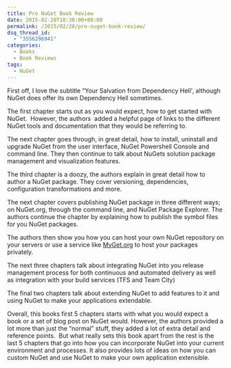 ```yaml
---
title: Pro NuGet Book Review
date: 2015-02-28T18:38:00+00:00
permalink: /2015/02/28/pro-nuget-book-review/
dsq_thread_id:
  - "3556296941"
categories:
  - Books
  - Book Reviews
tags:
  - NuGet
---
```

First off, I love the subtitle “Your Salvation from Dependency Hell', although NuGet does offer its own Dependency Hell sometimes.

The first chapter starts out as you would expect, how to get started with NuGet.  However, the authors  added a helpful page of links to the different NuGet tools and documentation that they would be referring to.

The next chapter goes through, in great detail, how to install, uninstall and upgrade NuGet from the user interface, NuGet Powershell Console and command line. They then continue to talk about NuGets solution package management and visualization features.

The third chapter is a doozy, the authors explain in great detail how to author a NuGet package. They cover versioning, dependencies, configuration transformations and more.

The next chapter covers publishing NuGet package in three different ways; on NuGet.org, through the command line, and NuGet Package Explorer. The authors continue the chapter by explaining how to publish the symbol files for you NuGet packages.

The authors then show you how you can host your own NuGet repository on your servers or use a service like [MyGet.org](https://www.myget.org) to host your packages privately.

The next three chapters talk about integrating NuGet into you release management process for both continuous and automated delivery as well as integration with your build services (TFS and Team City)

The final two chapters talk about extending NuGet to add features to it and using NuGet to make your applications extendable.

Overall, this books first 5 chapters starts with what you would expect a book or a set of blog post on NuGet would. However, the authors provided a lot more than just the “normal” stuff, they added a lot of extra detail and reference points.  But what really sets this book apart from the rest is the last 5 chapters that go into how you can incorporate NuGet into your current environment and processes. It also provides lots of ideas on how you can custom NuGet and use NuGet to make your own application extensible.